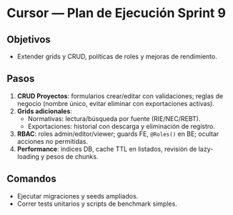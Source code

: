 # Cursor — Plan de Ejecución Sprint 9
## Objetivos
- Extender grids y CRUD, políticas de roles y mejoras de rendimiento.

## Pasos
1. **CRUD Proyectos**: formularios crear/editar con validaciones; reglas de negocio (nombre único, evitar eliminar con exportaciones activas).
2. **Grids adicionales**:
   - Normativas: lectura/búsqueda por fuente (RIE/NEC/REBT).
   - Exportaciones: historial con descarga y eliminación de registro.
3. **RBAC**: roles admin/editor/viewer; guards FE, `@Roles()` en BE; ocultar acciones no permitidas.
4. **Performance**: índices DB, cache TTL en listados, revisión de lazy-loading y pesos de chunks.

## Comandos
- Ejecutar migraciones y seeds ampliados.
- Correr tests unitarios y scripts de benchmark simples.
